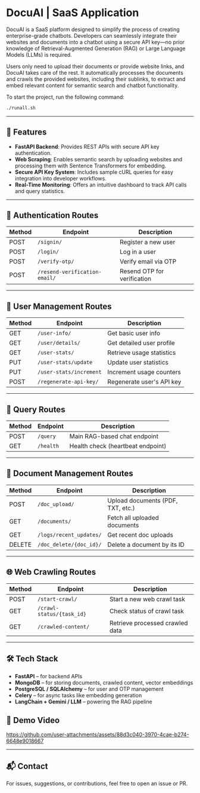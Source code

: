 # DocuAI | SaaS Application  

DocuAI is a SaaS platform designed to simplify the process of creating enterprise-grade chatbots. Developers can seamlessly integrate their websites and documents into a chatbot using a secure API key—no prior knowledge of Retrieval-Augmented Generation (RAG) or Large Language Models (LLMs) is required.  

Users only need to upload their documents or provide website links, and DocuAI takes care of the rest. It automatically processes the documents and crawls the provided websites, including their sublinks, to extract and embed relevant content for semantic search and chatbot functionality.  

To start the project, run the following command:  
```bash
./runall.sh
```

---

## 🚀 Features  

- **FastAPI Backend**: Provides REST APIs with secure API key authentication.  
- **Web Scraping**: Enables semantic search by uploading websites and processing them with Sentence Transformers for embedding.  
- **Secure API Key System**: Includes sample cURL queries for easy integration into developer workflows.  
- **Real-Time Monitoring**: Offers an intuitive dashboard to track API calls and query statistics.  

---

## 🔐 Authentication Routes  

| Method | Endpoint                          | Description                          |  
|--------|-----------------------------------|--------------------------------------|  
| POST   | `/signin/`                        | Register a new user                  |  
| POST   | `/login/`                         | Log in a user                        |  
| POST   | `/verify-otp/`                    | Verify email via OTP                 |  
| POST   | `/resend-verification-email/`     | Resend OTP for verification          |  

---

## 👤 User Management Routes  

| Method | Endpoint                          | Description                          |  
|--------|-----------------------------------|--------------------------------------|  
| GET    | `/user-info/`                     | Get basic user info                  |  
| GET    | `/user/details/`                  | Get detailed user profile            |  
| GET    | `/user-stats/`                    | Retrieve usage statistics            |  
| PUT    | `/user-stats/update`              | Update user statistics               |  
| PUT    | `/user-stats/increment`           | Increment usage counters             |  
| POST   | `/regenerate-api-key/`            | Regenerate user's API key            |  

---

## 💬 Query Routes  

| Method | Endpoint   | Description                                  |  
|--------|------------|----------------------------------------------|  
| POST   | `/query`    | Main RAG-based chat endpoint                 |  
| GET    | `/health`  | Health check (heartbeat endpoint)            |  

---

## 📄 Document Management Routes  

| Method | Endpoint                    | Description                              |  
|--------|-----------------------------|------------------------------------------|  
| POST   | `/doc_upload/`              | Upload documents (PDF, TXT, etc.)        |  
| GET    | `/documents/`               | Fetch all uploaded documents             |  
| GET    | `/logs/recent_updates/`     | Get recent doc uploads                   |  
| DELETE | `/doc_delete/{doc_id}/`     | Delete a document by its ID              |  

---

## 🌐 Web Crawling Routes  

| Method | Endpoint                         | Description                              |  
|--------|----------------------------------|------------------------------------------|  
| POST   | `/start-crawl/`                  | Start a new web crawl task               |  
| GET    | `/crawl-status/{task_id}`        | Check status of crawl task               |  
| GET    | `/crawled-content/`              | Retrieve processed crawled data          |  

---

## 🛠 Tech Stack  

- **FastAPI** – for backend APIs  
- **MongoDB** – for storing documents, crawled content, vector embeddings  
- **PostgreSQL / SQLAlchemy** – for user and OTP management  
- **Celery** – for async tasks like embedding generation  
- **LangChain + Gemini / LLM** – powering the RAG pipeline  

## 🎥 Demo Video

https://github.com/user-attachments/assets/88d3c040-3970-4cae-b274-6648e9018667



---

## 📬 Contact  

For issues, suggestions, or contributions, feel free to open an issue or PR.  
